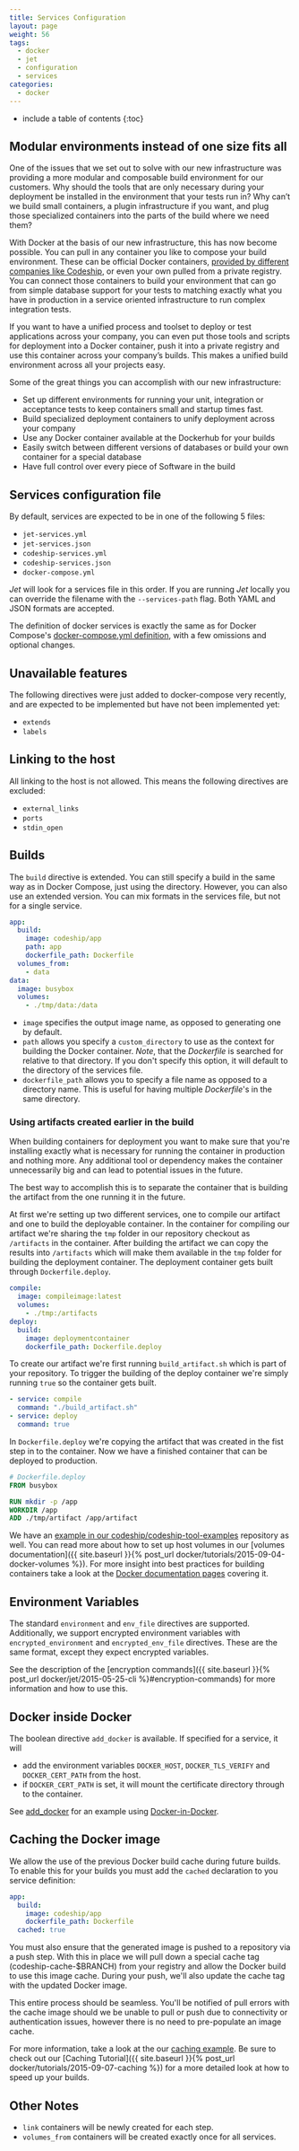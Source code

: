 ```yaml
---
title: Services Configuration
layout: page
weight: 56
tags:
  - docker
  - jet
  - configuration
  - services
categories:
  - docker
---
```


* include a table of contents
{:toc}

## Modular environments instead of one size fits all

One of the issues that we set out to solve with our new infrastructure was providing a more modular and composable build environment for our customers. Why should the tools that are only necessary during your deployment be installed in the environment that your tests run in? Why can’t we build small containers, a plugin infrastructure if you want, and plug those specialized containers into the parts of the build where we need them?

With Docker at the basis of our new infrastructure, this has now become possible. You can pull in any container you like to compose your build environment. These can be official Docker containers, [provided by different companies like Codeship](https://hub.docker.com/u/codeship), or even your own pulled from a private registry. You can connect those containers to build your environment that can go from simple database support for your tests to matching exactly what you have in production in a service oriented infrastructure to run complex integration tests.

If you want to have a unified process and toolset to deploy or test applications across your company, you can even put those tools and scripts for deployment into a Docker container, push it into a private registry and use this container across your company’s builds. This makes a unified build environment across all your projects easy.

Some of the great things you can accomplish with our new infrastructure:

* Set up different environments for running your unit, integration or acceptance tests to keep containers small and startup times fast.
* Build specialized deployment containers to unify deployment across your company
* Use any Docker container available at the Dockerhub for your builds
* Easily switch between different versions of databases or build your own container for a special database
* Have full control over every piece of Software in the build

## Services configuration file

By default, services are expected to be in one of the following 5 files:

* `jet-services.yml`
* `jet-services.json`
* `codeship-services.yml`
* `codeship-services.json`
* `docker-compose.yml`

_Jet_ will look for a services file in this order. If you are running _Jet_ locally you can override the filename with the `--services-path` flag. Both YAML and JSON formats are accepted.

The definition of docker services is exactly the same as for Docker Compose's [docker-compose.yml definition](https://docs.docker.com/compose/yml/), with a few omissions and optional changes.

## Unavailable features

The following directives were just added to docker-compose very recently, and are expected to be implemented but have not been implemented yet:

* `extends`
* `labels`

## Linking to the host

All linking to the host is not allowed. This means the following directives are excluded:

* `external_links`
* `ports`
* `stdin_open`

## Builds

The `build` directive is extended. You can still specify a build in the same way as in Docker Compose, just using the directory. However, you can also use an extended version. You can mix formats in the services file, but not for a single service.

```yaml
app:
  build:
    image: codeship/app
    path: app
    dockerfile_path: Dockerfile
  volumes_from:
    - data
data:
  image: busybox
  volumes:
    - ./tmp/data:/data
```

* `image` specifies the output image name, as opposed to generating one by default.
* `path` allows you specify a `custom_directory` to use as the context for building the Docker container. _Note_, that the _Dockerfile_ is searched for relative to that directory. If you don't specify this option, it will default to the directory of the services file.
* `dockerfile_path` allows you to specify a file name as opposed to a directory name. This is useful for having multiple _Dockerfile_'s in the same directory.

### Using artifacts created earlier in the build

When building containers for deployment you want to make sure that you're installing exactly what is necessary for running the container in production and nothing more. Any additional tool or dependency makes the container unnecessarily big and can lead to potential issues in the future.

The best way to accomplish this is to separate the container that is building the artifact from the one running it in the future.

At first we're setting up two different services, one to compile our artifact and one to build the deployable container. In the container for compiling our artifact we're sharing the `tmp` folder in our repository checkout as `/artifacts` in the container. After building the artifact we can copy the results into `/artifacts` which will make them available in the `tmp` folder for building the deployment container. The deployment container gets built through `Dockerfile.deploy`.

```yaml
compile:
  image: compileimage:latest
  volumes:
    - ./tmp:/artifacts
deploy:
  build:
    image: deploymentcontainer
    dockerfile_path: Dockerfile.deploy
```

To create our artifact we're first running `build_artifact.sh` which is part of your repository. To trigger the building of the deploy container we're simply running `true` so the container gets built.

```yaml
- service: compile
  command: "./build_artifact.sh"
- service: deploy
  command: true
```

In `Dockerfile.deploy` we're copying the artifact that was created in the fist step in to the container. Now we have a finished container that can be deployed to production.

```Dockerfile
# Dockerfile.deploy
FROM busybox

RUN mkdir -p /app
WORKDIR /app
ADD ./tmp/artifact /app/artifact
```

We have an [example in our codeship/codeship-tool-examples](https://github.com/codeship/codeship-tool-examples/tree/master/08.deployment-container) repository as well. You can read more about how to set up host volumes in our [volumes documentation]({{ site.baseurl }}{% post_url docker/tutorials/2015-09-04-docker-volumes %}). For more insight into best practices for building containers take a look at the [Docker documentation pages](https://docs.docker.com/articles/dockerfile_best-practices/) covering it.

## Environment Variables

The standard `environment` and `env_file` directives are supported. Additionally, we support encrypted environment variables
with `encrypted_environment` and `encrypted_env_file` directives. These are the same format, except they expect encrypted variables.

See the description of the [encryption commands]({{ site.baseurl }}{% post_url docker/jet/2015-05-25-cli %}#encryption-commands) for more information and how to use this.

## Docker inside Docker

The boolean directive `add_docker` is available. If specified for a service, it will

* add the environment variables `DOCKER_HOST`, `DOCKER_TLS_VERIFY` and `DOCKER_CERT_PATH` from the host.
* if `DOCKER_CERT_PATH` is set, it will mount the certificate directory through to the container.

See [add_docker](https://github.com/codeship/codeship-tool-examples/tree/master/14.add_docker) for an example using [Docker-in-Docker](https://registry.hub.docker.com/u/jpetazzo/dind).

## Caching the Docker image

We allow the use of the previous Docker build cache during future builds. To enable this for your builds you must add the `cached` declaration to you service definition:

```yml
app:
  build:
    image: codeship/app
    dockerfile_path: Dockerfile
  cached: true
```

You must also ensure that the generated image is pushed to a repository via a push step. With this in place we will pull down a special cache tag (codeship-cache-$BRANCH) from your registry and allow the Docker build to use this image cache. During your push, we'll also update the cache tag with the updated Docker image.

This entire process should be seamless. You'll be notified of pull errors with the cache image should we be unable to pull or push due to connectivity or authentication issues, however there is no need to pre-populate an image cache.

For more information, take a look at the our [caching example](https://github.com/codeship/codeship-tool-examples/tree/master/17.caching). Be sure to check out our [Caching Tutorial]({{ site.baseurl }}{% post_url docker/tutorials/2015-09-07-caching %})  for a more detailed look at how to speed up your builds.

## Other Notes

* `link` containers will be newly created for each step.
* `volumes_from` containers will be created exactly once for all services.
